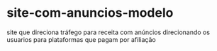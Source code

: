 # site-com-anuncios-modelo
<p>site que direciona tráfego para receita com anúncios direcionando os usuarios para plataformas 
que pagam por afiliação </p> 
